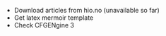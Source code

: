 - Download articles from hio.no (unavailable so far)
- Get latex mermoir template
- Check CFGENgine 3
